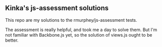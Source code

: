 ## Kinka's js-assessment solutions
This repo are my solutions to the rmurphey/js-assessment tests.

The assessment is really helpful, and took me a day to solve them. But I'm not familiar with Backbone.js yet, so the solution of views.js ought to be better.
